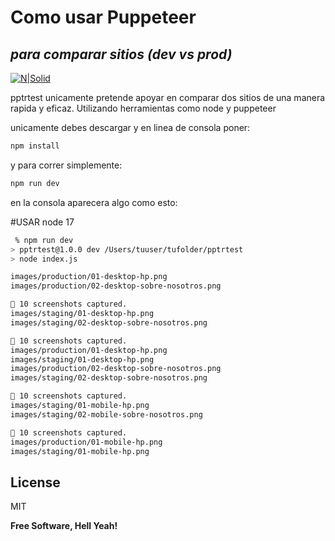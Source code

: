 # Como usar Puppeteer 
## _para comparar sitios (dev vs prod)_

[![N|Solid](https://cdn-images-1.medium.com/max/2400/1*jYzSJ-aEvzhFvfq_6DQdmw.png)](https://cdn-images-1.medium.com/max/2400/1*jYzSJ-aEvzhFvfq_6DQdmw.png)

pptrtest unicamente pretende apoyar en comparar dos sitios de una manera rapida y eficaz.
Utilizando herramientas como node y puppeteer

unicamente debes descargar y en linea de consola poner:

```sh
npm install
```

y para correr simplemente:

```sh
npm run dev
```

en la consola aparecera algo como esto:

#USAR node 17

```sh
 % npm run dev
> pptrtest@1.0.0 dev /Users/tuuser/tufolder/pptrtest
> node index.js

images/production/01-desktop-hp.png
images/production/02-desktop-sobre-nosotros.png

🎉 10 screenshots captured.
images/staging/01-desktop-hp.png
images/staging/02-desktop-sobre-nosotros.png

🎉 10 screenshots captured.
images/production/01-desktop-hp.png
images/staging/01-desktop-hp.png
images/production/02-desktop-sobre-nosotros.png
images/staging/02-desktop-sobre-nosotros.png

🎉 10 screenshots captured.
images/staging/01-mobile-hp.png
images/staging/02-mobile-sobre-nosotros.png

🎉 10 screenshots captured.
images/production/01-mobile-hp.png
images/staging/01-mobile-hp.png
```

## License

MIT

**Free Software, Hell Yeah!**


